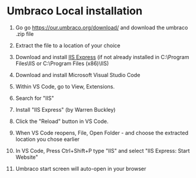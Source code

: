 # Umbraco Local installation


1. Go go https://our.umbraco.org/download/ and download the umbraco .zip file

2. Extract the file to a location of your choice

3. Download and install [IIS Express](https://www.microsoft.com/en-us/download/details.aspx?id=48264) (if not already installed in C:\Program Files\IIS or C:\Program Files (x86)\IIS)

4. Download and install Microsoft Visual Studio Code

5. Within VS Code, go to View, Extensions.

6. Search for "IIS"

7. Install "IIS Express" (by Warren Buckley)

8. Click the "Reload" button in VS Code.

9. When VS Code reopens, File, Open Folder - and choose the extracted location you chose earlier

10. In VS Code, Press Ctrl+Shift+P type "IIS" and select "IIS Express: Start Website"

11. Umbraco start screen will auto-open in your browser